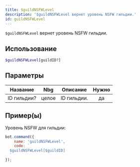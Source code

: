 ```yaml
---
title: $guildNSFWLevel
description: '$guildNSFWLevel вернет уровень NSFW гильдии.'
id: guildNSFWLevel
---
```


`$guildNSFWLevel` вернет уровень NSFW гильдии.

## Использование

```php
$guildNSFWLevel[guildID?]
```

## Параметры

| Название    | Nbg   | Описание    | Нужно |
| ----------- | ----- | ----------- |:-----:|
| ID гильдии? | целое | ID гильдии. |  да   |

## Пример(ы)

Уровень NSFW для гильдии:

```javascript
bot.command({
    name: 'guildNSFWLevel',
    code: `
  $guildNSFWLevel[$guildID]
  `
});
```
